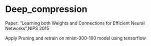 # Deep_compression

Paper: “Learning both Weights and Connections for Efficient Neural Networks”,NIPS 2015

Apply Pruning and retrain on mnist-300-100 model using tensorflow
